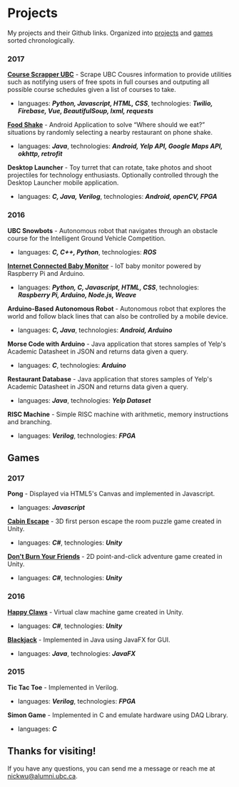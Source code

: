 # **Projects**
My projects and their Github links.
Organized into [projects](#projects) and [games](#games) sorted chronologically.

### 2017
**[Course Scrapper UBC]** - Scrape UBC Cousres information to provide utilities such as notifying users of free spots in full courses and outputing all possible course schedules given a list of courses to take.

  * languages: **_Python, Javascript, HTML, CSS_**, technologies: **_Twilio, Firebase, Vue, BeautifulSoup, lxml, requests_**


**[Food Shake]** - Android Application to solve “Where should we eat?” situations by randomly selecting a nearby restaurant on phone shake.

  * languages: **_Java_**, technologies: **_Android, Yelp API, Google Maps API, okhttp, retrofit_**


**Desktop Launcher** - Toy turret that can rotate, take photos and shoot projectiles for technology enthusiasts. Optionally controlled through the Desktop Launcher mobile application.

  * languages: **_C, Java, Verilog_**, technologies: **_Android, openCV, FPGA_**


### 2016
**UBC Snowbots** - Autonomous robot that navigates through an obstacle course for the Intelligent Ground Vehicle Competition.

  * languages: **_C, C++, Python_**, technologies: **_ROS_**


**[Internet Connected Baby Monitor]** - IoT baby monitor powered by Raspberry Pi and Arduino.

  * languages: **_Python, C, Javascript, HTML, CSS_**, technologies: **_Raspberry Pi, Arduino, Node.js, Weave_**


**Arduino-Based Autonomous Robot** - Autonomous robot that explores the world and follow black lines that can also be controlled by a mobile device.

  * languages: **_C, Java_**, technologies: **_Android, Arduino_**


**Morse Code with Arduino** - Java application that stores samples of Yelp's Academic Datasheet in JSON and returns data given a query.

  * languages: **_C_**, technologies: **_Arduino_**


**Restaurant Database** - Java application that stores samples of Yelp's Academic Datasheet in JSON and returns data given a query.

  * languages: **_Java_**, technologies: **_Yelp Dataset_**


**RISC Machine** - Simple RISC machine with arithmetic, memory instructions and branching.

  * languages: **_Verilog_**, technologies: **_FPGA_**


## Games
### 2017
**Pong** - Displayed via HTML5's Canvas and implemented in Javascript.

  * languages: **_Javascript_**


**[Cabin Escape]** - 3D first person escape the room puzzle game created in Unity.

  * languages: **_C#_**, technologies: **_Unity_**


**[Don't Burn Your Friends]** - 2D point-and-click adventure game created in Unity.

  * languages: **_C#_**, technologies: **_Unity_**


### 2016
**[Happy Claws]** - Virtual claw machine game created in Unity.

  * languages: **_C#_**, technologies: **_Unity_**


**[Blackjack]** - Implemented in Java using JavaFX for GUI.

  * languages: **_Java_**, technologies: **_JavaFX_**


### 2015
**Tic Tac Toe** - Implemented in Verilog.

  * languages: **_Verilog_**, technologies: **_FPGA_**


**Simon Game** - Implemented in C and emulate hardware using DAQ Library.

  * languages: **_C_**


## Thanks for visiting!
If you have any questions, you can send me a message or reach me at nickwu@alumni.ubc.ca.

[//]: #
[Course Scrapper UBC]:<https://github.com/nickwu241/CourseScrapperUBC>
[Food Shake]:<https://github.com/nickwu241/FoodShake>
[Internet Connected Baby Monitor]:<https://github.com/nickwu241/ICBM-main>
[Cabin Escape]:<https://github.com/gbvivian/CabinEscape>
[Don't Burn Your Friends]:<https://github.com/nickwu241/htn2016-game>
[Happy Claws]:<https://github.com/nickwu241/nwhacks2016claw>
[Blackjack]:<https://github.com/nickwu241/blackjack-java>
